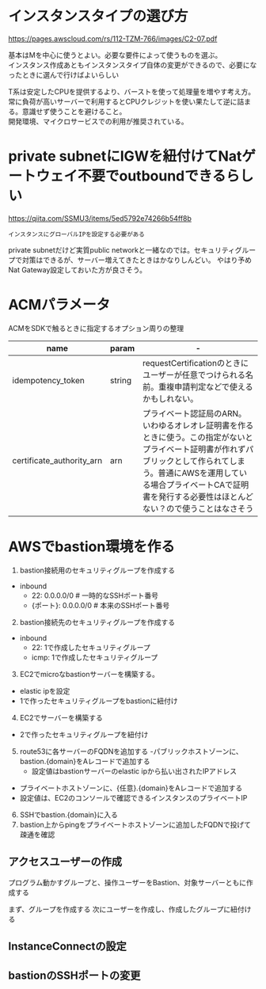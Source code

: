 # インスタンスタイプの選び方

https://pages.awscloud.com/rs/112-TZM-766/images/C2-07.pdf

基本はMを中心に使うとよい。必要な要件によって使うものを選ぶ。  
インスタンス作成あともインスタンスタイプ自体の変更ができるので、必要になったときに選んで行けばよいらしい

T系は安定したCPUを提供するより、バーストを使って処理量を増やす考え方。常に負荷が高いサーバーで利用するとCPUクレジットを使い果たして逆に詰まる。意識せず使うことを避けること。  
開発環境、マイクロサービスでの利用が推奨されている。

# private subnetにIGWを紐付けてNatゲートウェイ不要でoutboundできるらしい

https://qiita.com/SSMU3/items/5ed5792e74266b54ff8b

```
インスタンスにグローバルIPを設定する必要がある
```

private subnetだけど実質public networkと一緒なのでは。セキュリティグループで対策はできるが、サーバー増えてきたときはかなりしんどい。
やはり予めNat Gateway設定しておいた方が良さそう。


# ACMパラメータ

ACMをSDKで触るときに指定するオプション周りの整理

name|param|-
---|---|---
idempotency_token| string | requestCertificationのときにユーザーが任意でつけられる名前。重複申請判定などで使えるかもしれない。
certificate_authority_arn| arn | プライベート認証局のARN。いわゆるオレオレ証明書を作るときに使う。この指定がないとプライベート証明書が作れずパブリックとして作られてしまう。普通にAWSを運用している場合プライベートCAで証明書を発行する必要性はほとんどない？ので使うことはなさそう


# AWSでbastion環境を作る

1. bastion接続用のセキュリティグループを作成する
  - inbound
     - 22: 0.0.0.0/0     # 一時的なSSHポート番号
     - {ポート}: 0.0.0.0/0  # 本来のSSHポート番号
2. bastion接続先のセキュリティグループを作成する
  - inbound
    - 22: 1で作成したセキュリティグループ
    - icmp: 1で作成したセキュリティグループ
3. EC2でmicroなbastionサーバーを構築する。
  - elastic ipを設定
  - 1で作ったセキュリティグループをbastionに紐付け
4. EC2でサーバーを構築する
  - 2で作ったセキュリティグループを紐付け
5. route53に各サーバーのFQDNを追加する
  -パブリックホストゾーンに、bastion.{domain}をAレコードで追加する
    - 設定値はbastionサーバーのelastic ipから払い出されたIPアドレス
  - プライベートホストゾーンに、{任意}.{domain}をAレコードで追加する
  - 設定値は、EC2のコンソールで確認できるインスタンスのプライベートIP
6. SSHでbastion.{domain}に入る
7. bastion上からpingをプライベートホストゾーンに追加したFQDNで投げて疎通を確認


## アクセスユーザーの作成

プログラム動かすグループと、操作ユーザーをBastion、対象サーバーともに作成する

まず、グループを作成する
次にユーザーを作成し、作成したグループに紐付ける



## InstanceConnectの設定




## bastionのSSHポートの変更
